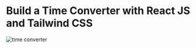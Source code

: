 # Build a Time Converter with React JS and Tailwind CSS


![time converter](https://github.com/visweswar-reddy-7/Time-Converter)
